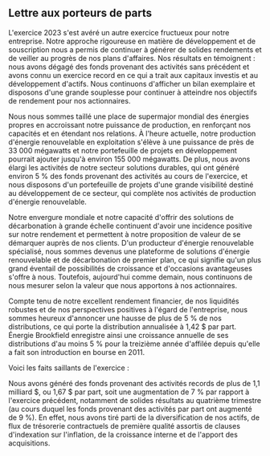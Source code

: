 ## Lettre aux porteurs de parts

L'exercice 2023 s'est avéré un autre exercice fructueux pour notre entreprise. Notre approche rigoureuse en matière de développement et de souscription nous a permis de continuer à générer de solides rendements et de veiller au progrès de nos plans d'affaires. Nos résultats en témoignent : nous avons dégagé des fonds provenant des activités sans précédent et avons connu un exercice record en ce qui a trait aux capitaux investis et au développement d'actifs. Nous continuons d'afficher un bilan exemplaire et disposons d'une grande souplesse pour continuer à atteindre nos objectifs de rendement pour nos actionnaires.

Nous nous sommes taillé une place de supermajor mondial des énergies propres en accroissant notre puissance de production, en renforçant nos capacités et en étendant nos relations. À l'heure actuelle, notre production d'énergie renouvelable en exploitation s'élève à une puissance de près de 33 000 mégawatts et notre portefeuille de projets en développement pourrait ajouter jusqu'à environ 155 000 mégawatts. De plus, nous avons élargi les activités de notre secteur solutions durables, qui ont généré environ 5 % des fonds provenant des activités au cours de l'exercice, et nous disposons d'un portefeuille de projets d'une grande visibilité destiné au développement de ce secteur, qui complète nos activités de production d'énergie renouvelable.

Notre envergure mondiale et notre capacité d'offrir des solutions de décarbonation à grande échelle continuent d'avoir une incidence positive sur notre rendement et permettent à notre proposition de valeur de se démarquer auprès de nos clients. D'un producteur d'énergie renouvelable spécialisé, nous sommes devenus une plateforme de solutions d'énergie renouvelable et de décarbonation de premier plan, ce qui signifie qu'un plus grand éventail de possibilités de croissance et d'occasions avantageuses s'offre à nous. Toutefois, aujourd'hui comme demain, nous continuons de nous mesurer selon la valeur que nous apportons à nos actionnaires.

Compte tenu de notre excellent rendement financier, de nos liquidités robustes et de nos perspectives positives à l'égard de l'entreprise, nous sommes heureux d'annoncer une hausse de plus de 5 % de nos distributions, ce qui porte la distribution annualisée à 1,42 \$ par part. Énergie Brookfield enregistre ainsi une croissance annuelle de ses distributions d'au moins 5 % pour la treizième année d'affilée depuis qu'elle a fait son introduction en bourse en 2011.

Voici les faits saillants de l'exercice :

Nous avons généré des fonds provenant des activités records de plus de 1,1 milliard \$, ou 1,67 \$ par part, soit une augmentation de 7 % par rapport à l'exercice précédent, notamment de solides résultats au quatrième trimestre (au cours duquel les fonds provenant des activités par part ont augmenté de 9 %). En effet, nous avons tiré parti de la diversification de nos actifs, de flux de trésorerie contractuels de première qualité assortis de clauses d'indexation sur l'inflation, de la croissance interne et de l'apport des acquisitions.